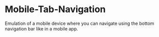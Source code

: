 # Mobile-Tab-Navigation
Emulation of a mobile device where you can navigate using the bottom navigation bar like in a mobile app.
